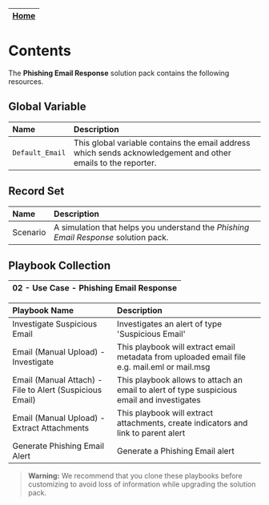 | [Home](https://github.com/fortinet-fortisoar/solution-pack-phishing-email-response/blob/develop/README.md) |
|--------------------------------------------|

# Contents

The **Phishing Email Response** solution pack contains the following resources.

## Global Variable

|Name|Description|
| :- | :- |
|`Default_Email`| This global variable contains the email address which sends acknowledgement and other emails to the reporter. |

## Record Set

|Name|Description|
| :- | :- |
|Scenario| A simulation that helps you understand the *Phishing Email Response* solution pack.|

## Playbook Collection

|02 - Use Case - Phishing Email Response|
| :- |

|Playbook Name|Description|
| :- | :- |
|Investigate Suspicious Email|Investigates an alert of type 'Suspicious Email'|
|Email (Manual Upload) - Investigate|This playbook will extract email metadata from uploaded email file e.g. mail.eml or mail.msg|
|Email (Manual Attach) - File to Alert (Suspicious Email)|This playbook allows to attach an email to alert of type suspicious email and investigates|
|Email (Manual Upload) - Extract Attachments|This playbook will extract attachments, create indicators and link to parent alert|
|Generate Phishing Email Alert|Generate a Phishing Email alert|

>**Warning:** We recommend that you clone these playbooks before customizing to avoid loss of information while upgrading the solution pack.